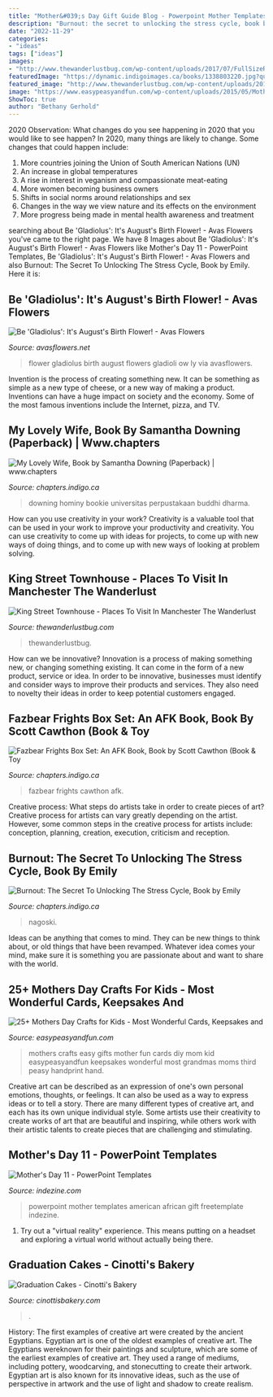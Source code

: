 ```yaml
---
title: "Mother&#039;s Day Gift Guide Blog - Powerpoint Mother Templates American African Gift Freetemplate Indezine"
description: "Burnout: the secret to unlocking the stress cycle, book by emily"
date: "2022-11-29"
categories:
- "ideas"
tags: ["ideas"]
images:
- "http://www.thewanderlustbug.com/wp-content/uploads/2017/07/FullSizeRender-76-1440x960.jpg"
featuredImage: "https://dynamic.indigoimages.ca/books/1338803220.jpg?quality=85&amp;width=380&amp;maxheight=515&amp;sale=0&amp;lang=en"
featured_image: "http://www.thewanderlustbug.com/wp-content/uploads/2017/07/FullSizeRender-76-1440x960.jpg"
image: "https://www.easypeasyandfun.com/wp-content/uploads/2015/05/Mothers-Day-Crafts-for-Kids-Kid-Made-Gifts.jpg"
ShowToc: true
author: "Bethany Gerhold"
---
```



2020 Observation: What changes do you see happening in 2020 that you would like to see happen?
In 2020, many things are likely to change. Some changes that could happen include:
1. More countries joining the Union of South American Nations (UN) 
2. An increase in global temperatures 
3. A rise in interest in veganism and compassionate meat-eating 
4. More women becoming business owners 
5. Shifts in social norms around relationships and sex 
6. Changes in the way we view nature and its effects on the environment 
7. More progress being made in mental health awareness and treatment 

	

		
searching about Be &#039;Gladiolus&#039;: It&#039;s August&#039;s Birth Flower! - Avas Flowers you've came to the right page. We have 8 Images about Be &#039;Gladiolus&#039;: It&#039;s August&#039;s Birth Flower! - Avas Flowers like Mother&#039;s Day 11 - PowerPoint Templates, Be &#039;Gladiolus&#039;: It&#039;s August&#039;s Birth Flower! - Avas Flowers and also Burnout: The Secret To Unlocking The Stress Cycle, Book by Emily. Here it is:
		
    
## Be &#039;Gladiolus&#039;: It&#039;s August&#039;s Birth Flower! - Avas Flowers

<img loading=lazy src="https://www.avasflowers.net/blog/wp-content/uploads/2019/03/Be-_Gladiolus_-It_s-August_s-Birth-Flower_1-683x1024.jpg" onerror="this.onerror=null;this.src='https://tse1.mm.bing.net/th?id=OIP.9I5scAJu9aWjk5k8Bl35HwHaLG&amp;pid=15.1';" alt="Be &#039;Gladiolus&#039;: It&#039;s August&#039;s Birth Flower! - Avas Flowers">

_Source: avasflowers.net_

>flower gladiolus birth august flowers gladioli ow ly via avasflowers. 

	

Invention is the process of creating something new. It can be something as simple as a new type of cheese, or a new way of making a product. Inventions can have a huge impact on society and the economy. Some of the most famous inventions include the Internet, pizza, and TV.

    
## My Lovely Wife, Book By Samantha Downing (Paperback) | Www.chapters

<img loading=lazy src="https://dynamic.indigoimages.ca/books/0451491734.jpg?quality=85&amp;width=380&amp;maxheight=515&amp;sale=0&amp;lang=en" onerror="this.onerror=null;this.src='https://tse3.mm.bing.net/th?id=OIP.UjtndGojI-QUACM-ys5yEQAAAA&amp;pid=15.1';" alt="My Lovely Wife, Book by Samantha Downing (Paperback) | www.chapters">

_Source: chapters.indigo.ca_

>downing hominy bookie universitas perpustakaan buddhi dharma. 

	

How can you use creativity in your work?
Creativity is a valuable tool that can be used in your work to improve your productivity and creativity. You can use creativity to come up with ideas for projects, to come up with new ways of doing things, and to come up with new ways of looking at problem solving.

    
## King Street Townhouse - Places To Visit In Manchester The Wanderlust

<img loading=lazy src="http://www.thewanderlustbug.com/wp-content/uploads/2017/07/FullSizeRender-76-1440x960.jpg" onerror="this.onerror=null;this.src='https://tse4.mm.bing.net/th?id=OIP.c9lOaK20DqOTpMSoXjBCPAHaE8&amp;pid=15.1';" alt="King Street Townhouse - Places To Visit In Manchester The Wanderlust">

_Source: thewanderlustbug.com_

>thewanderlustbug. 

	

How can we be innovative?
Innovation is a process of making something new, or changing something existing. It can come in the form of a new product, service or idea. In order to be innovative, businesses must identify and consider ways to improve their products and services. They also need to novelty their ideas in order to keep potential customers engaged.

    
## Fazbear Frights Box Set: An AFK Book, Book By Scott Cawthon (Book &amp; Toy

<img loading=lazy src="https://dynamic.indigoimages.ca/books/1338803220.jpg?quality=85&amp;width=380&amp;maxheight=515&amp;sale=0&amp;lang=en" onerror="this.onerror=null;this.src='https://tse2.mm.bing.net/th?id=OIP.O8qNAmJSOowNXU3mzB45JgAAAA&amp;pid=15.1';" alt="Fazbear Frights Box Set: An AFK Book, Book by Scott Cawthon (Book &amp; Toy">

_Source: chapters.indigo.ca_

>fazbear frights cawthon afk. 

	

Creative process: What steps do artists take in order to create pieces of art?
Creative process for artists can vary greatly depending on the artist. However, some common steps in the creative process for artists include: conception, planning, creation, execution, criticism and reception.

    
## Burnout: The Secret To Unlocking The Stress Cycle, Book By Emily

<img loading=lazy src="https://dynamic.indigoimages.ca/books/1984818325.jpg?quality=85&amp;width=380&amp;maxheight=515&amp;sale=0&amp;lang=en" onerror="this.onerror=null;this.src='https://tse2.mm.bing.net/th?id=OIP.e6BAemeAUiLI39wcO8hWOQAAAA&amp;pid=15.1';" alt="Burnout: The Secret To Unlocking The Stress Cycle, Book by Emily">

_Source: chapters.indigo.ca_

>nagoski. 

	

Ideas can be anything that comes to mind. They can be new things to think about, or old things that have been revamped. Whatever idea comes your mind, make sure it is something you are passionate about and want to share with the world.

    
## 25+ Mothers Day Crafts For Kids - Most Wonderful Cards, Keepsakes And

<img loading=lazy src="https://www.easypeasyandfun.com/wp-content/uploads/2015/05/Mothers-Day-Crafts-for-Kids-Kid-Made-Gifts.jpg" onerror="this.onerror=null;this.src='https://tse3.mm.bing.net/th?id=OIP.Cv32FNpcZySUfaSg4tiIggHaKl&amp;pid=15.1';" alt="25+ Mothers Day Crafts for Kids - Most Wonderful Cards, Keepsakes and">

_Source: easypeasyandfun.com_

>mothers crafts easy gifts mother fun cards diy mom kid easypeasyandfun keepsakes wonderful most grandmas moms third peasy handprint hand. 

	

Creative art can be described as an expression of one's own personal emotions, thoughts, or feelings. It can also be used as a way to express ideas or to tell a story. There are many different types of creative art, and each has its own unique individual style. Some artists use their creativity to create works of art that are beautiful and inspiring, while others work with their artistic talents to create pieces that are challenging and stimulating.

    
## Mother&#039;s Day 11 - PowerPoint Templates

<img loading=lazy src="https://www.indezine.com/powerpoint/freetemplate/templates/t_ind_1505a.jpg" onerror="this.onerror=null;this.src='https://tse3.mm.bing.net/th?id=OIP.dTeR9gkz8uQ1DPVeWgaVuAAAAA&amp;pid=15.1';" alt="Mother&#039;s Day 11 - PowerPoint Templates">

_Source: indezine.com_

>powerpoint mother templates american african gift freetemplate indezine. 

	

1. Try out a "virtual reality" experience. This means putting on a headset and exploring a virtual world without actually being there.

    
## Graduation Cakes - Cinotti&#039;s Bakery

<img loading=lazy src="https://cinottisbakery.com/wp-content/uploads/2021/05/unnamed-18-scaled.jpg" onerror="this.onerror=null;this.src='https://tse4.mm.bing.net/th?id=OIP.GptbNe6TX0MPGQVi3g_6YwHaJ4&amp;pid=15.1';" alt="Graduation Cakes - Cinotti&#039;s Bakery">

_Source: cinottisbakery.com_

>. 

	

History: The first examples of creative art were created by the ancient Egyptians.
Egyptian art is one of the oldest examples of creative art. The Egyptians wereknown for their paintings and sculpture, which are some of the earliest examples of creative art. They used a range of mediums, including pottery, woodcarving, and stonecutting to create their artwork. Egyptian art is also known for its innovative ideas, such as the use of perspective in artwork and the use of light and shadow to create realism.

